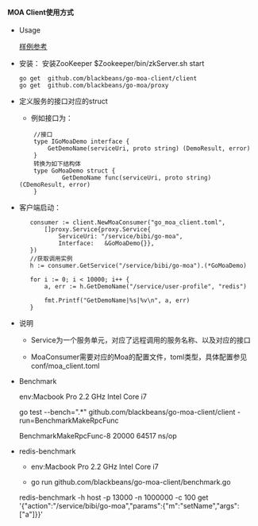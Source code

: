 #### MOA Client使用方式
* Usage
     
     [样例参考](https://github.com/blackbeans/go-moa-demo)

* 安装：
     安装ZooKeeper
        $Zookeeper/bin/zkServer.sh start

    ``` 
    go get  github.com/blackbeans/go-moa-client/client
    go get  github.com/blackbeans/go-moa/proxy
    
    ```

* 定义服务的接口对应的struct
    - 例如接口为：

    ```goalng
        //接口
        type IGoMoaDemo interface {
            GetDemoName(serviceUri, proto string) (DemoResult, error)
        }  
        转换为如下结构体
        type GoMoaDemo struct {
                GetDemoName func(serviceUri, proto string) (CDemoResult, error)
        }
    ```

* 客户端启动：

     ```goalng
        consumer := client.NewMoaConsumer("go_moa_client.toml",
            []proxy.Service{proxy.Service{
                ServiceUri: "/service/bibi/go-moa",
                Interface:   &GoMoaDemo{}},
        })
        //获取调用实例
        h := consumer.GetService("/service/bibi/go-moa").(*GoMoaDemo)

        for i := 0; i < 10000; i++ {
            a, err := h.GetDemoName("/service/user-profile", "redis")

            fmt.Printf("GetDemoName|%s|%v\n", a, err)
        }
    ```

* 说明
    - Service为一个服务单元，对应了远程调用的服务名称、以及对应的接口

    - MoaConsumer需要对应的Moa的配置文件，toml类型，具体配置参见conf/moa_client.toml
    
* Benchmark

    env:Macbook Pro 2.2 GHz Intel Core i7

    go test --bench=".*" github.com/blackbeans/go-moa-client/client -run=BenchmarkMakeRpcFunc

    BenchmarkMakeRpcFunc-8    20000         64517 ns/op
* redis-benchmark

    -  env:Macbook Pro 2.2 GHz Intel Core i7
  
    -  go run github.com/blackbeans/go-moa-client/benchmark.go

    redis-benchmark -h host -p 13000 -n 1000000 -c 100 get '{"action":"/service/bibi/go-moa","params":{"m":"setName","args":["a"]}}'



